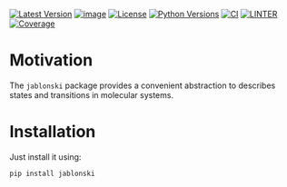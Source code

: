[![Latest Version](https://img.shields.io/pypi/v/poincare.svg)](https://pypi.python.org/pypi/poincare)
[![image](https://img.shields.io/badge/code%20style-black-000000.svg)](https://github.com/python/black)
[![License](https://img.shields.io/pypi/l/poincare.svg)](https://pypi.python.org/pypi/poincare)
[![Python Versions](https://img.shields.io/pypi/pyversions/poincare.svg)](https://pypi.python.org/pypi/poincare)
[![CI](https://github.com/tdinapoli/jablonski/workflows/CI/badge.svg)](https://github.com/tdinapoli/jablonski/actions?query=workflow%3ACI)
[![LINTER](https://github.com/tdinapoli/jablonski/workflows/Lint/badge.svg)](https://github.com/tdinapoli/jablonski/actions?query=workflow%3ALint)
[![Coverage](https://coveralls.io/repos/github/tdinapoli/jablonski/badge.svg?branch=main)](https://coveralls.io/github/tdinapoli/jablonski?branch=main)

# Motivation

The `jablonski` package provides a convenient abstraction to describes states and transitions in molecular systems.

# Installation

Just install it using:

```bash
pip install jablonski
```
